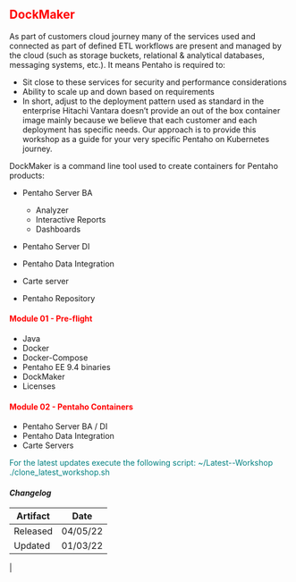 ## <font color='red'>DockMaker</font>

As part of customers cloud journey many of the services used and connected as part of defined ETL workflows are present and managed by the cloud (such as storage buckets, relational & analytical databases, messaging systems, etc.).
It means Pentaho is required to:
* Sit close to these services for security and performance considerations
* Ability to scale up and down based on requirements
* In short, adjust to the deployment pattern used as standard in the enterprise
Hitachi Vantara doesn’t provide an out of the box container image mainly because we believe that each customer and each deployment has specific needs. Our approach is to provide this workshop as a guide for your very specific Pentaho on Kubernetes journey.

DockMaker is a command line tool used to create containers for Pentaho products:
* Pentaho Server BA
  - Analyzer
  - Interactive Reports
  - Dashboards
* Pentaho Server DI

* Pentaho Data Integration
* Carte server

* Pentaho Repository

#### <font color='red'>Module 01 - Pre-flight</font>
* Java
* Docker
* Docker-Compose
* Pentaho EE 9.4 binaries
* DockMaker
* Licenses

#### <font color='red'>Module 02 - Pentaho Containers</font>


* Pentaho Server BA / DI
* Pentaho Data Integration
* Carte Servers


<font color='teal'>For the latest updates execute the following script: ~/Latest--Workshop ./clone_latest_workshop.sh </font>

#### <em> Changelog </em>

| Artifact          | Date     |  
| ------------------| ---------| 
| Released          | 04/05/22 | 
| Updated           | 01/03/22 |               
|
